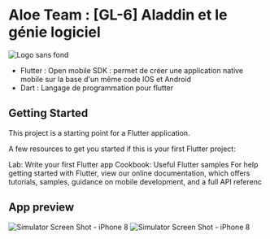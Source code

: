 # Aloe Team : [GL-6] Aladdin et le génie logiciel



![Logo sans fond](https://user-images.githubusercontent.com/55144558/117950587-a17ce700-b313-11eb-881e-1f5cf100bb45.png)


 
- Flutter : Open mobile SDK : permet de créer une application native mobile sur la base d'un même code IOS et Android 
- Dart : Langage de programmation pour flutter

## Getting Started
This project is a starting point for a Flutter application.

A few resources to get you started if this is your first Flutter project:

Lab: Write your first Flutter app
Cookbook: Useful Flutter samples
For help getting started with Flutter, view our online documentation, which offers tutorials, samples, guidance on mobile development, and a full API referenc

## App preview 
![Simulator Screen Shot - iPhone 8 ](https://user-images.githubusercontent.com/55144558/117952672-ab074e80-b315-11eb-9a3f-7058a58724b7.png)    ![Simulator Screen Shot - iPhone 8](https://user-images.githubusercontent.com/55144558/117952674-ac387b80-b315-11eb-9a83-f065f03f98bf.png)
 

